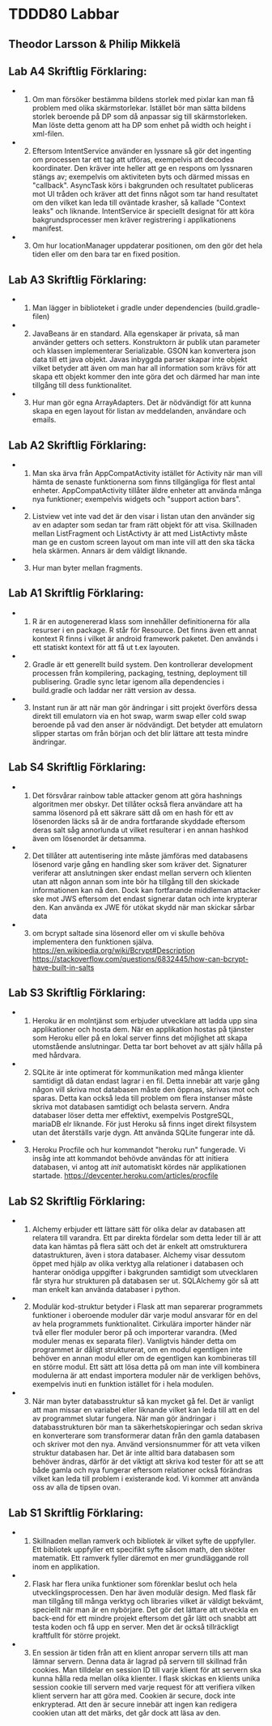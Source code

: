 # TDDD80 Labbar
## Theodor Larsson & Philip Mikkelä

## Lab A4 Skriftlig Förklaring:
- 1. Om man försöker bestämma bildens storlek med pixlar kan man få problem med olika skärmstorlekar. Istället bör man
     sätta bildens storlek beroende på DP som då anpassar sig till skärmstorleken. Man löste detta genom att ha DP som enhet på width
     och height i xml-filen.
- 2. Eftersom IntentService använder en lyssnare så gör det ingenting om processen tar ett tag att utföras, exempelvis att decodea koordinater. 
     Den kräver inte heller att ge en respons om lyssnaren stängs av; exempelvis om aktiviteten byts och därmed missas en "callback". AsyncTask 
     körs i bakgrunden och resultatet publiceras mot UI tråden och kräver att det finns något som tar hand resultatet om den vilket kan leda till 
     oväntade krasher, så kallade "Context leaks" och liknande. IntentService är speciellt designat för att köra bakgrundsprocesser men kräver 
     registrering i applikationens manifest.
- 3. Om hur locationManager uppdaterar positionen, om den gör det hela tiden eller om den bara tar en fixed position.

## Lab A3 Skriftlig Förklaring:
- 1. Man lägger in biblioteket i gradle under dependencies (build.gradle-filen)
- 2. JavaBeans är en standard. Alla egenskaper är privata, så man använder getters och setters. Konstruktorn
     är publik utan parameter och klassen implementerar Serializable. GSON kan konvertera json data till ett
     java objekt. Javas inbyggda parser skapar inte objekt vilket betyder att även om man har all information
     som krävs för att skapa ett objekt kommer den inte göra det och därmed har man inte tillgång till dess
     funktionalitet.
- 3. Hur man gör egna ArrayAdapters. Det är nödvändigt för att kunna skapa en egen layout för listan av meddelanden, användare och emails.

## Lab A2 Skriftlig Förklaring:
- 1. Man ska ärva från AppCompatActivity istället för Activity när man vill hämta de senaste
     funktionerna som finns tillgängliga för flest antal enheter. AppCompatActivity tillåter
     äldre enheter att använda många nya funktioner; exempelvis widgets och "support action bars".

- 2. Listview vet inte vad det är den visar i listan utan den använder sig av en adapter som sedan
     tar fram rätt objekt för att visa. Skillnaden mellan ListFragment och ListActivty är att med
     ListActivty måste man ge en custom screen layout om man inte vill att den ska täcka hela skärmen.
     Annars är dem väldigt liknande.
- 3. Hur man byter mellan fragments.

## Lab A1 Skriftlig Förklaring:
- 1. R är en autogenererad klass som innehåller definitionerna för alla resurser i en package. 
     R står för Resource. Det finns även ett annat kontext R finns i vilket är android framework paketet.
     Den används i ett statiskt kontext för att få ut t.ex layouten.
     
- 2. Gradle är ett generellt build system. Den kontrollerar development processen från kompilering, packaging,
    testning, deployment till publisering. Gradle sync letar igenom alla dependencies i build.gradle och
     laddar ner rätt version av dessa.
     
- 3. Instant run är att när man gör ändringar i sitt projekt överförs dessa direkt till emulatorn via
    en hot swap, warm swap eller cold swap beroende på vad den anser är nödvändigt. Det betyder att
     emulatorn slipper startas om från början och det blir lättare att testa mindre ändringar.
     

## Lab S4 Skriftlig Förklaring:
- 1. Det försvårar rainbow table attacker genom att göra hashnings algoritmen mer obskyr. 
    Det tillåter också flera användare att ha samma lösenord på ett säkrare sätt då om en hash för ett av 
     lösenorden läcks så är de andra fortfarande skyddade eftersom 
     deras salt såg annorlunda ut vilket resulterar i en annan hashkod även om lösenordet är detsamma.
    
- 2. Det tillåter att autentisering inte måste jämföras med databasens lösenord varje gång en handling 
     sker som kräver det. Signaturer veriferar att anslutningen sker endast mellan servern och 
     klienten utan att någon annan som inte bör ha tillgång till den skickade informationen kan nå den.
     Dock kan fortfarande middleman attacker ske mot JWS eftersom det endast signerar datan och inte 
     krypterar den. Kan använda ex JWE för utökat skydd när man skickar sårbar data
     
- 3. om bcrypt saltade sina lösenord eller om vi skulle behöva implementera den funktionen själva.
    https://en.wikipedia.org/wiki/Bcrypt#Description
    https://stackoverflow.com/questions/6832445/how-can-bcrypt-have-built-in-salts


## Lab S3 Skriftlig Förklaring:
- 1. Heroku är en molntjänst som erbjuder utvecklare att ladda upp sina applikationer
och hosta dem. När en applikation hostas på tjänster som Heroku eller på en lokal server
finns det möjlighet att skapa utomstående anslutningar. Detta tar bort behovet
av att själv hålla på med hårdvara.

- 2. SQLite är inte optimerat för kommunikation med många klienter samtidigt då
datan endast lagrar i en fil. Detta innebär att varje gång någon vill skriva mot
databasen måste den öppnas, skrivas mot och sparas. Detta kan också leda till problem
om flera instanser måste skriva mot databasen samtidigt och belasta servern. Andra
databaser löser detta mer effektivt, exempelvis PostgreSQL, mariaDB elr liknande.
För just Heroku så finns inget direkt filsystem utan det återställs varje dygn.
Att använda SQLite fungerar inte då.

- 3. Heroku Procfile och hur kommandot "heroku run" fungerade.
Vi insåg inte att kommandot behövde användas för att initiera databasen, vi antog
att *init* automatiskt kördes när applikationen startade.
https://devcenter.heroku.com/articles/procfile



## Lab S2 Skriftlig Förklaring:
- 1. Alchemy erbjuder ett lättare sätt för olika delar av databasen att relatera
till varandra. Ett par direkta fördelar som detta leder till är att data kan hämtas
på flera sätt och det är enkelt att omstrukturera datastrukturen, även i stora
databaser. Alchemy visar dessutom öppet med hjälp av olika verktyg alla relationer
i databasen och hanterar onödiga uppgifter i bakgrunden samtidigt som utvecklaren
får styra hur strukturen på databasen ser ut.
SQLAlchemy gör så att man enkelt kan använda databaser i python.

- 2. Modulär kod-struktur betyder i Flask att man separerar programmets funktioner
i oberoende moduler där varje modul ansvarar för en del av hela programmets
funktionalitet. Cirkulära importer händer när två eller fler moduler beror på och
importerar varandra. (Med moduler menas ex separata filer). Vanligtvis händer detta
om programmet är dåligt strukturerat, om en modul egentligen inte behöver
en annan modul eller om de egentligen kan kombineras till en större modul.
Ett sätt att lösa detta på om man inte vill kombinera modulerna är att endast
importera moduler när de verkligen behövs, exempelvis inuti en funktion istället
för i hela modulen.

- 3. När man byter databasstruktur så kan mycket gå fel. Det är vanligt att man missar
en variabel eller liknande vilket kan leda till att en del av programmet slutar
fungera.
När man gör ändringar i databasstrukturen bör man ta säkerhetskopieringar och sedan
skriva en konverterare som transformerar datan från den gamla databasen och skriver
mot den nya. Använd versionsnummer för att veta vilken struktur databasen har.
Det är inte alltid bara databasen som behöver ändras, därför är det viktigt att skriva
kod tester för att se att både gamla och nya fungerar eftersom
relationer också förändras vilket kan leda till problem i existerande kod.
Vi kommer att använda oss av alla de tipsen ovan.


## Lab S1 Skriftlig Förklaring:
- 1. Skillnaden mellan ramverk och bibliotek är vilket syfte de uppfyller.
Ett bibliotek uppfyller ett specifikt syfte såsom math, den sköter
matematik. Ett ramverk fyller däremot en mer grundläggande roll inom en
applikation.

- 2. Flask har flera unika funktioner som förenklar beslut och hela
utvecklingsprocessen. Den har även modulär design. Med flask får
man tillgång till många verktyg och libraries vilket är väldigt
bekvämt, speciellt när man är en nybörjare. Det gör det lättare att utveckla
en back-end för ett mindre projekt eftersom det går lätt och snabbt att
testa koden och få upp en server. Men det är också tillräckligt kraftfullt
för större projekt.

- 3. En session är tiden från att en klient anropar servern tills att man
lämnar servern. Denna data är lagrad på servern till skillnad från
cookies. Man tilldelar en session ID till varje klient för att servern ska
kunna hålla reda mellan olika klienter. I flask skickas en klients unika
session cookie till servern med varje request för att verifiera vilken klient
servern har att göra med. Cookien är secure, dock inte enkrypterad. Att den är
secure innebär att ingen kan redigera cookien utan att det märks, det går dock
att läsa av den. 
